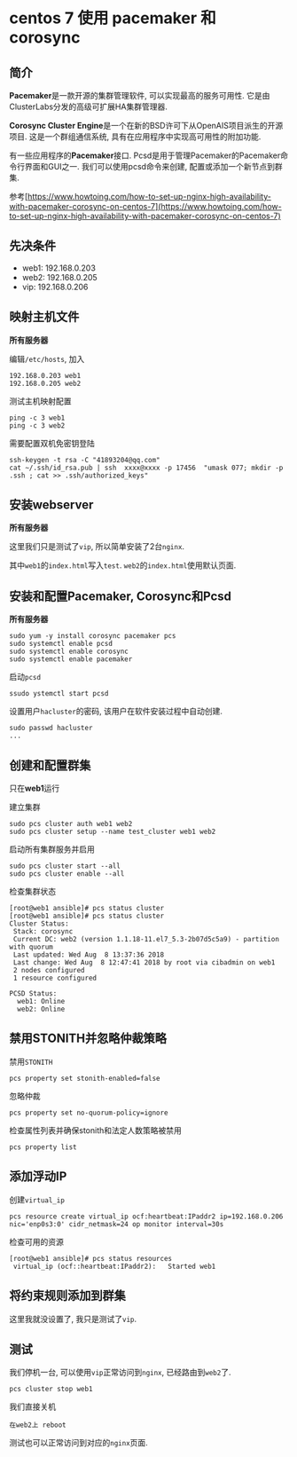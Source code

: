 # centos 7 使用 pacemaker 和 corosync

## 简介

**Pacemaker**是一款开源的集群管理软件, 可以实现最高的服务可用性. 它是由ClusterLabs分发的高级可扩展HA集群管理器.

**Corosync Cluster Engine**是一个在新的BSD许可下从OpenAIS项目派生的开源项目. 这是一个群组通信系统, 具有在应用程序中实现高可用性的附加功能.

有一些应用程序的**Pacemaker**接口. Pcsd是用于管理Pacemaker的Pacemaker命令行界面和GUI之一. 我们可以使用pcsd命令来创建, 配置或添加一个新节点到群集. 

参考[https://www.howtoing.com/how-to-set-up-nginx-high-availability-with-pacemaker-corosync-on-centos-7](https://www.howtoing.com/how-to-set-up-nginx-high-availability-with-pacemaker-corosync-on-centos-7)

## 先决条件

* web1: 192.168.0.203
* web2: 192.168.0.205
* vip: 192.168.0.206

## 映射主机文件

**所有服务器**

编辑`/etc/hosts`, 加入

```
192.168.0.203 web1
192.168.0.205 web2
```

测试主机映射配置

```
ping -c 3 web1
ping -c 3 web2
```

需要配置双机免密钥登陆

```
ssh-keygen -t rsa -C "41893204@qq.com"
cat ~/.ssh/id_rsa.pub | ssh  xxxx@xxxx -p 17456  "umask 077; mkdir -p .ssh ; cat >> .ssh/authorized_keys"
```

## 安装webserver

**所有服务器**

这里我们只是测试了`vip`, 所以简单安装了2台`nginx`.

其中`web1`的`index.html`写入`test`. `web2`的`index.html`使用默认页面.

## 安装和配置Pacemaker, Corosync和Pcsd

**所有服务器**

```
sudo yum -y install corosync pacemaker pcs
sudo systemctl enable pcsd
sudo systemctl enable corosync
sudo systemctl enable pacemaker
```

启动`pcsd`

```
ssudo ystemctl start pcsd
```

设置用户`hacluster`的密码, 该用户在软件安装过程中自动创建.

```
sudo passwd hacluster
...
```

## 创建和配置群集 

只在**web1**运行

建立集群

```
sudo pcs cluster auth web1 web2
sudo pcs cluster setup --name test_cluster web1 web2
```

启动所有集群服务并启用

```
sudo pcs cluster start --all
sudo pcs cluster enable --all
```

检查集群状态

```
[root@web1 ansible]# pcs status cluster
[root@web1 ansible]# pcs status cluster
Cluster Status:
 Stack: corosync
 Current DC: web2 (version 1.1.18-11.el7_5.3-2b07d5c5a9) - partition with quorum
 Last updated: Wed Aug  8 13:37:36 2018
 Last change: Wed Aug  8 12:47:41 2018 by root via cibadmin on web1
 2 nodes configured
 1 resource configured

PCSD Status:
  web1: Online
  web2: Online
```

## 禁用STONITH并忽略仲裁策略 

禁用`STONITH`

```
pcs property set stonith-enabled=false
```

忽略仲裁

```
pcs property set no-quorum-policy=ignore
```

检查属性列表并确保stonith和法定人数策略被禁用

```
pcs property list
```

## 添加浮动IP

创建`virtual_ip`

```
pcs resource create virtual_ip ocf:heartbeat:IPaddr2 ip=192.168.0.206 nic='enp0s3:0' cidr_netmask=24 op monitor interval=30s
```

检查可用的资源

```
[root@web1 ansible]# pcs status resources
 virtual_ip	(ocf::heartbeat:IPaddr2):	Started web1
```

## 将约束规则添加到群集 

这里我就没设置了, 我只是测试了`vip`.

## 测试

我们停机一台, 可以使用`vip`正常访问到`nginx`, 已经路由到`web2`了.

```
pcs cluster stop web1
```

我们直接关机

```
在web2上 reboot
```

测试也可以正常访问到对应的`nginx`页面.
